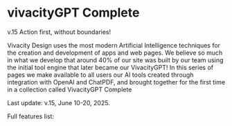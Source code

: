 # vivacityGPT Complete
v.15
Action first, without boundaries!

Vivacity Design uses the most modern Artificial Intelligence techniques for the creation and development of apps and web pages. We believe so much in what we develop that around 40% of our site was built by our team using the initial tool engine that later became our VivacityGPT!
In this series of pages we make available to all users our AI tools created through integration with OpenAI and ChatPDF, and brought together for the first time in a collection called VivacityGPT Complete

Last update: v.15, June 10-20, 2025.

Full features list:
